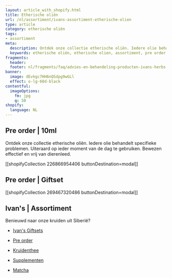 ```yaml
---
layout: article_with_shopify.html
title: Etherische oliën
url: /nl/assortiment/ivans-assortiment-etherische-olien
type: article
category: etherische oliën
tags:
- assortiment
meta:
  description: Ontdek onze collectie etherische oliën. Iedere olie behandelt specifieke problemen. Uiteraard op ieder moment van de dag te gebruiken en kan overal mee naar toe worden genomen...
  keywords: etherische oliën, etherische olien, assortiment, pre order , 10ml, dierenleed, aromadiffuser
fragments:
  header:
  footer: nl/fragments/faq/advies-en-behandeling-producten-ivans-herbs
banner:
  image: dEvkgc7HH6nQSdpg9wGLl
  effect: o-lg-60d-black
contentful:
  imageOptions:
    fm: jpg
    q: 50
shopify:
  language: NL
---
```

## Pre order | 10ml

Ontdek onze collectie etherische oliën. Iedere olie behandelt specifieke problemen. Uiteraard op ieder moment van de dag te gebruiken. Bewezen effectief en vrij van dierenleed.

[[shopifyCollection 226866954406 buttonDestination=modal]]

## Pre order | Giftset

[[shopifyCollection 269467320486 buttonDestination=modal]]

## Ivan's | Assortiment

Benieuwd naar onze kruiden uit Siberië?

* [Ivan's Giftsets](/nl/assortiment/ivans-giftsets)

* [Pre order](/nl/assortiment/pre-order)

* [Kruidenthee](/nl/assortiment/ivans-assortiment-siberische-kruidenthee)

* [Supplementen](/nl/assortiment/ivans-assortiment-supplementen)

* [Matcha](/nl/assortiment/ivans-assortiment-siberische-matcha)
